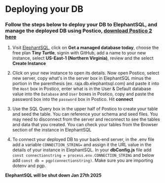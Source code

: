 # Deploying your DB

### Follow the steps below to deploy your DB to ElephantSQL, and manage the deployed DB using Postico, [download Postico 2 here](https://eggerapps.at/postico2/)

1. Visit [ElephantSQL](https://elephantsql.com/), click on **Get a managed database today**, choose the free plan **Tiny Turtle**, signin with GitHub, add a name to your new instance, select **US-East-1 (Northern Virginia)**, review and the select **Create Instance**

2. Click on your new instance to open its details. Now open Postico, select new server, copy what's in the server box in ElephantSQL minus the portion in the parenthesis (ex. raja.db.elephantsql.com) and paste it into the `Host` box in Postico, enter what is in the User & Default database value into the `Database` and `User` boxes in Postico, copy and paste the password box into the `password` box in Postico. Hit **connect**

3. Use the SQL Query box in the upper half of Postico to create your table and seed the table. You can reference your schema and seed files. You may need to disconnect from the server and reconnect to see the tables and data that you created. You can check your tables from the Browser section of the instance in ElephantSQL

4. To connect your deployed DB to your back-end server, in the .env file add a variable `CONNECTION_STRING=` and assign it the URL value in the details of your instance in ElephantSQL. In your **dbConfig.js** file add `const connectionstring = process.env.CONNECTION_STRING` and below add `const db = pgp(connectionstring)`.
Make sure you are importing dotenv and pgp.


**ElephantSQL will be shut down Jan 27th 2025**

